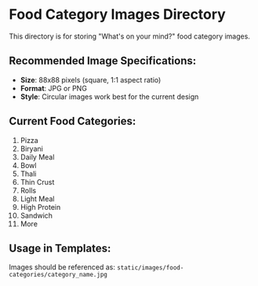 # Food Category Images Directory

This directory is for storing "What's on your mind?" food category images.

## Recommended Image Specifications:
- **Size**: 88x88 pixels (square, 1:1 aspect ratio)
- **Format**: JPG or PNG
- **Style**: Circular images work best for the current design

## Current Food Categories:
1. Pizza
2. Biryani
3. Daily Meal
4. Bowl
5. Thali
6. Thin Crust
7. Rolls
8. Light Meal
9. High Protein
10. Sandwich
11. More

## Usage in Templates:
Images should be referenced as: `static/images/food-categories/category_name.jpg`
